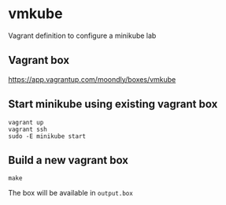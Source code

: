 # vmkube
Vagrant definition to configure a minikube lab

## Vagrant box
https://app.vagrantup.com/moondly/boxes/vmkube

## Start minikube using existing vagrant box
```
vagrant up
vagrant ssh
sudo -E minikube start
```

## Build a new vagrant box
```
make
```
The box will be available in `output.box`